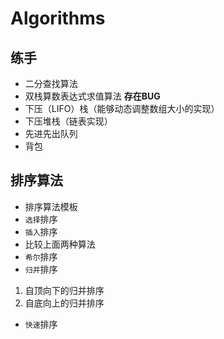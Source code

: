 # Algorithms
## 练手
* 二分查找算法
* 双栈算数表达式求值算法 **存在BUG**
* 下压（LIFO）栈（能够动态调整数组大小的实现）
* 下压堆栈（链表实现）
* 先进先出队列
* 背包
## 排序算法
* 排序算法模板
* `选择`排序
* `插入`排序
* 比较上面两种算法
* `希尔`排序
* `归并`排序
1. 自顶向下的归并排序
2. 自底向上的归并排序
* `快速`排序